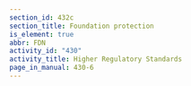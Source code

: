 ```yaml
---
section_id: 432c
section_title: Foundation protection
is_element: true
abbr: FDN
activity_id: "430"
activity_title: Higher Regulatory Standards
page_in_manual: 430-6
---
```

